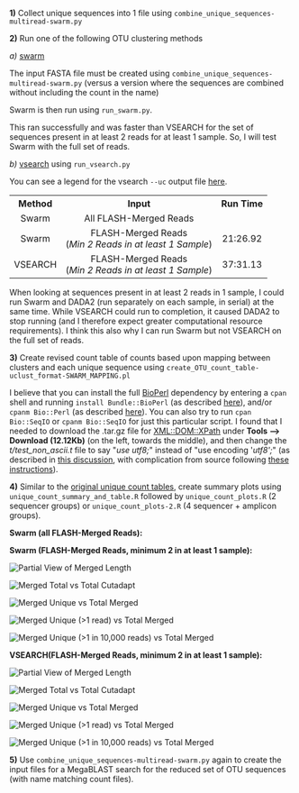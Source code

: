 
**1)** Collect unique sequences into 1 file using `combine_unique_sequences-multiread-swarm.py`

**2)** Run one of the following OTU clustering methods

*a)* [swarm](https://github.com/torognes/swarm)

The input FASTA file must be created using `combine_unique_sequences-multiread-swarm.py` (versus a version where the sequences are combined without including the count in the name)

Swarm is then run using `run_swarm.py`.

This ran successfully and was faster than VSEARCH for the set of sequences present in at least 2 reads for at least 1 sample.  So, I will test Swarm with the full set of reads.


*b)* [vsearch](https://github.com/torognes/vsearch) using `run_vsearch.py`

You can see a legend for the vsearch `--uc` output file [here](https://manpages.debian.org/stretch/vsearch/vsearch.1).


<table>
  <tbody>
    <tr>
      <th align="center">Method</th>
      <th align="center">Input</th>
      <th align="center">Run Time</th>
    </tr>
    <tr>
	    <td align="center">Swarm</td>
      <td align="center">All FLASH-Merged Reads</td>
      <td align="center"></td>
    </tr>
    <tr>
	    <td align="center">Swarm</td>
      <td align="center">FLASH-Merged Reads<br>(<i>Min 2 Reads in at least 1 Sample</i>)</td>
      <td align="center">21:26.92</td>
    </tr>
    <tr>
	    <td align="center">VSEARCH</td>
      <td align="center">FLASH-Merged Reads<br>(<i>Min 2 Reads in at least 1 Sample</i>)</td>
      <td align="center">37:31.13</td>
    </tr>
</tbody>
</table>

When looking at sequences present in at least 2 reads in 1 sample, I could run Swarm and DADA2 (run separately on each sample, in serial) at the same time.  While VSEARCH could run to completion, it caused  DADA2 to stop running (and I therefore expect greater computational resource requirements).  I think this also why I can run Swarm but not VSEARCH on the full set of reads.

**3)** Create revised count table of counts based upon mapping between clusters and each unique sequence using `create_OTU_count_table-uclust_format-SWARM_MAPPING.pl`

I believe that you can install the full [BioPerl](https://bioperl.org/index.html) dependency by entering a `cpan` shell and running `install Bundle::BioPerl` (as described [here](http://etutorials.org/Programming/perl+bioinformatics/Part+II+Perl+and+Bioinformatics/Chapter+9.+Introduction+to+Bioperl/9.2+Installing+Bioperl/)), and/or `cpanm Bio::Perl` (as described [here](https://stackoverflow.com/questions/47966512/error-installing-xmldomxpath)).  You can also try to run `cpan Bio::SeqIO` or `cpanm Bio::SeqIO` for just this particular script.  I found that I needed to download the .tar.gz file for [XML::DOM::XPath](https://metacpan.org/pod/XML::DOM::XPath) under **Tools --> Download (12.12Kb)** (on the left, towards the middle), and then change the *t/test_non_ascii.t* file to say "*use utf8;*" instead of "use encoding '*utf8';*" (as described in [this discussion](https://stackoverflow.com/questions/47966512/error-installing-xmldomxpath), with complication from source following [these instructions](https://www.thegeekstuff.com/2008/09/how-to-install-perl-modules-manually-and-using-cpan-command/)).

**4)** Similar to the [original unique count tables](https://github.com/cwarden45/Bastu_Cat_Genome/tree/master/Basepaws_Notes/Read_QC/PRJNA513845-eDNA/DADA2), create summary plots using `unique_count_summary_and_table.R` followed by `unique_count_plots.R` (2 sequencer groups) or `unique_count_plots-2.R` (4 sequencer +  amplicon groups).

**Swarm (all FLASH-Merged Reads):**

**Swarm (FLASH-Merged Reads, minimum 2 in at  least 1 sample):**

![Partial View of Merged Length](Swarm-min2reads-FLASH_merged_read_length_distribution.png "Partial View of Merged Length")

![Merged Total vs Total Cutadapt](Swarm.min2reads.FLASH_merged_total_merged_versus_total_cutadapt.png "Merged Total vs Total Cutadapt")

![Merged Unique vs Total Merged](Swarm.min2reads.FLASH_merged_unique_merged_versus_total_merged.png "Merged Unique vs Total Merged")

![Merged Unique (>1 read) vs Total Merged](Swarm.min2reads.FLASH_merged_unique_merged_multi-read_versus_total_merged.png "Merged Unique (>1 read) vs Total Merged")

![Merged Unique (>1 in 10,000 reads) vs Total Merged](Swarm.min2reads.FLASH_merged_unique_merged_per10k_versus_total_merged.png "Merged Unique (>1 in 10,000 reads) vs Total Merged")

**VSEARCH(FLASH-Merged Reads, minimum 2 in at  least 1 sample):**

![Partial View of Merged Length](VSEARCH-min2reads-FLASH_merged_read_length_distribution.png "Partial View of Merged Length")

![Merged Total vs Total Cutadapt](VSEARCH.min2reads.FLASH_merged_total_merged_versus_total_cutadapt.png "Merged Total vs Total Cutadapt")

![Merged Unique vs Total Merged](VSEARCH.min2reads.FLASH_merged_unique_merged_versus_total_merged.png "Merged Unique vs Total Merged")

![Merged Unique (>1 read) vs Total Merged](VSEARCH.min2reads.FLASH_merged_unique_merged_multi-read_versus_total_merged.png "Merged Unique (>1 read) vs Total Merged")

![Merged Unique (>1 in 10,000 reads) vs Total Merged](VSEARCH.min2reads.FLASH_merged_unique_merged_per10k_versus_total_merged.png "Merged Unique (>1 in 10,000 reads) vs Total Merged")

**5)** Use `combine_unique_sequences-multiread-swarm.py` again to create the input files for a MegaBLAST search for the reduced set of OTU sequences (with name matching count files).
